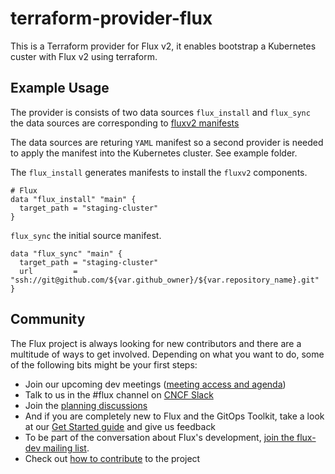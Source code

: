# terraform-provider-flux

This is a Terraform provider for Flux v2, it enables bootstrap a Kubernetes custer with Flux v2 using terraform.

## Example Usage

The provider is consists of two data sources `flux_install` and `flux_sync` the data sources are corresponding to [fluxv2 manifests](https://pkg.go.dev/github.com/fluxcd/flux2@v0.2.1/pkg/manifestgen)

The data sources are returing `YAML` manifest so a second provider is needed to apply the manifest into the Kubernetes cluster. See example folder.

The `flux_install` generates manifests to install the `fluxv2` components.

```hcl
# Flux
data "flux_install" "main" {
  target_path = "staging-cluster"
}
```

`flux_sync` the initial source manifest.

```hcl
data "flux_sync" "main" {
  target_path = "staging-cluster"
  url         = "ssh://git@github.com/${var.github_owner}/${var.repository_name}.git"
}
```

## Community

The Flux project is always looking for new contributors and there are a multitude of ways to get involved.
Depending on what you want to do, some of the following bits might be your first steps:

- Join our upcoming dev meetings ([meeting access and agenda](https://docs.google.com/document/d/1l_M0om0qUEN_NNiGgpqJ2tvsF2iioHkaARDeh6b70B0/view))
- Talk to us in the #flux channel on [CNCF Slack](https://slack.cncf.io/)
- Join the [planning discussions](https://github.com/fluxcd/flux2/discussions)
- And if you are completely new to Flux and the GitOps Toolkit, take a look at our [Get Started guide](https://toolkit.fluxcd.io/get-started/) and give us feedback
- To be part of the conversation about Flux's development, [join the flux-dev mailing list](https://lists.cncf.io/g/cncf-flux-dev).
- Check out [how to contribute](CONTRIBUTING.md) to the project
